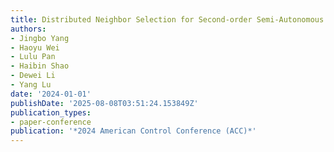 ```yaml
---
title: Distributed Neighbor Selection for Second-order Semi-Autonomous
authors:
- Jingbo Yang
- Haoyu Wei
- Lulu Pan
- Haibin Shao
- Dewei Li
- Yang Lu
date: '2024-01-01'
publishDate: '2025-08-08T03:51:24.153849Z'
publication_types:
- paper-conference
publication: '*2024 American Control Conference (ACC)*'
---
```

